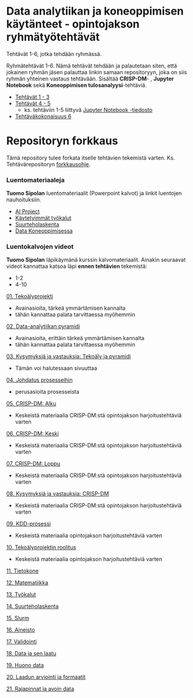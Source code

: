 # Data analytiikan ja koneoppimisen käytänteet - opintojakson ryhmätyötehtävät

Tehtävät 1-6, jotka tehdään ryhmässä. 

Ryhmätehtävät 1-6. Nämä tehtävät tehdään ja palautetaan siten, että jokainen ryhmän jäsen palauttaa
linkin samaan repositoryyn, joka on siis ryhmän yhteinen vastaus tehtävään. 
Sisältää **CRISP-DM**- , **Jupyter Notebook** sekä **Koneoppimisen tulosanalyysi**-tehtäviä.

* [Tehtävät 1 - 3](crispdm_harjoitukset_t1_t5/crispdm-harjoitustehtavat-1-3.md)
* [Tehtävät 4 - 5](crispdm_harjoitukset_t1_t5/crispdm-harjoitustehtavat-4-5.md)
  * ks. tehtäviin 1-5 liittyvä [Jupyter Notebook -tiedosto](crispdm_harjoitukset_t1_t5/jupyter_data/YorkshireWater_data_analysointi.ipynb)
* [Tehtäväkokonaisuus 6](koneoppiminen_tulosanalyysi_harjoitus_t6/tulosanalyysi_harjoitustehtavat_teht6.ipynb)

# Repositoryn forkkaus 

Tämä repository tulee forkata itselle tehtävien tekemistä varten.
Ks. Tehtävärepositoryn [forkkausohje](https://ttc8020.pages.labranet.jamk.fi/da-ko-kaytanteet-materiaalit/luennot/forkkaus-ohjeet/).

### Luentomateriaaleja

**Tuomo Sipolan** luentomateriaalit (Powerpoint kalvot) ja linkit luentojen nauhoituksiin. 

* [AI Project](https://student.labranet.jamk.fi/~pelju/data_ko_kaytanteet_k22/1-projekti/01-2021-11-01-projekti.pdf)
* [Käytetyimmät työkalut](https://student.labranet.jamk.fi/~pelju/data_ko_kaytanteet_k22/2-tyokalut/02-2021-11-01-tyokalut.pdf)
* [Suurteholaskenta](https://student.labranet.jamk.fi/~pelju/data_ko_kaytanteet_k22/3-suurteholaskenta/03-2021-11-01-suurteholaskenta.pdf)
* [Data Koneoppimisessa](https://student.labranet.jamk.fi/~pelju/data_ko_kaytanteet_k22/4-data/04-2021-11-01-data.pdf)

### Luentokalvojen videot

**Tuomo Sipolan** läpikäymänä kurssin kalvomateriaalit.
Ainakin seuraavat videot kannattaa katsoa läpi **ennen tehtävien** tekemistä:
* 1-2
* 4-10

[01. Tekoälyprojekti](https://panopto.jamk.fi/Panopto/Pages/Viewer.aspx?id=4d90113e-12fb-4315-a04b-adce00943139)
* Avainasioita, tärkeä ymmärtämisen kannalta 
* tähän kannattaa palata tarvittaessa myöhemmin

[02. Data-analytiikan pyramidi](https://panopto.jamk.fi/Panopto/Pages/Viewer.aspx?id=8c4f4a8a-e515-4307-aed9-adce00943101)
* Avainasioita, erittäin tärkeä ymmärtämisen kannalta 
* tähän kannattaa palata tarvittaessa myöhemmin

[03. Kysymyksiä ja vastauksia: Tekoäly ja pyramidi](https://panopto.jamk.fi/Panopto/Pages/Viewer.aspx?id=2ba17a4a-fef4-4bef-acef-adce00943114)
* Tämän voi halutessaan sivuuttaa 

[04. Johdatus prosesseihin](https://panopto.jamk.fi/Panopto/Pages/Viewer.aspx?id=96107364-25f3-4208-8a41-adce0094373b)
* perusasioita prosesseista

[05. CRISP-DM: Alku](https://panopto.jamk.fi/Panopto/Pages/Viewer.aspx?id=55c9d869-0d00-479c-a52c-adce00943977)
* Keskeistä materiaalia CRISP-DM:stä opintojakson harjoitustehtäviä varten 

[06. CRISP-DM: Keski](https://panopto.jamk.fi/Panopto/Pages/Viewer.aspx?id=4cfbf04c-18b6-484d-86f8-adce00943d54)
* Keskeistä materiaalia CRISP-DM:stä opintojakson harjoitustehtäviä varten 

[07. CRISP-DM: Loppu](https://panopto.jamk.fi/Panopto/Pages/Viewer.aspx?id=62c0a514-16d0-47a6-889a-adce009440a4)
* Keskeistä materiaalia CRISP-DM:stä opintojakson harjoitustehtäviä varten 

[08. Kysymyksiä ja vastauksia: CRISP-DM](https://panopto.jamk.fi/Panopto/Pages/Viewer.aspx?id=46be2080-40b4-4d3e-9f36-adce009441fa)
* Keskeistä materiaalia CRISP-DM:stä opintojakson harjoitustehtäviä varten 

[09. KDD-prosessi](https://panopto.jamk.fi/Panopto/Pages/Viewer.aspx?id=df83bf7b-689e-4a49-9d7e-adce0094472e)
* Keskeistä materiaalia opintojakson harjoitustehtäviä varten 

[10. Tekoälyprojektin roolitus](https://panopto.jamk.fi/Panopto/Pages/Viewer.aspx?id=6915e0be-936c-433d-8f2b-adce009449cc)
* Keskeistä materiaalia opintojakson harjoitustehtäviä varten 

[11. Tietokone](https://panopto.jamk.fi/Panopto/Pages/Viewer.aspx?id=a1d83bad-8155-4c64-8a44-adce00c6a020)

[12. Matematiikka](https://panopto.jamk.fi/Panopto/Pages/Viewer.aspx?id=0cbcf224-7ec6-4f7a-aaa3-adce00c6a06b)

[13. Työkalut](https://panopto.jamk.fi/Panopto/Pages/Viewer.aspx?id=66d5b492-67d7-40dc-ba09-adce00c6a041)

[14. Suurteholaskenta](https://panopto.jamk.fi/Panopto/Pages/Viewer.aspx?id=f726b531-f63f-431b-a9da-adcf00d09f48)

[15. Slurm](https://panopto.jamk.fi/Panopto/Pages/Viewer.aspx?id=f9e24734-6fef-4879-a480-adcf00d09f64)
	
[16. Aineisto](https://panopto.jamk.fi/Panopto/Pages/Viewer.aspx?id=7ec4f76e-afea-46b1-aacc-adcf00d09f2c)

[17. Validointi](https://panopto.jamk.fi/Panopto/Pages/Viewer.aspx?id=67c4c2af-3b2a-4326-9084-adcf00d09f80)

[18. Data ja sen laatu](https://panopto.jamk.fi/Panopto/Pages/Viewer.aspx?id=f7fc58d4-0c1d-46e8-9bae-adcf00d0a508)

[19. Huono data](https://panopto.jamk.fi/Panopto/Pages/Viewer.aspx?id=396e8cfe-a069-491a-b89f-adcf00d0a7a6)

[20. Laadun arviointi ja formaatit](https://panopto.jamk.fi/Panopto/Pages/Viewer.aspx?id=05a9822c-0019-4787-9eb6-adcf00d0abe1)

[21. Rajapinnat ja avoin data](https://panopto.jamk.fi/Panopto/Pages/Viewer.aspx?id=fc090f99-a442-4fd5-a2de-adcf00d0ad25)
